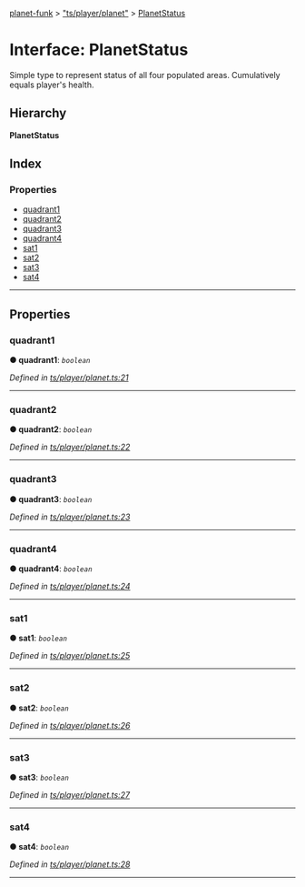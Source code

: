 [planet-funk](../README.md) > ["ts/player/planet"](../modules/_ts_player_planet_.md) > [PlanetStatus](../interfaces/_ts_player_planet_.planetstatus.md)

# Interface: PlanetStatus

Simple type to represent status of all four populated areas. Cumulatively equals player's health.

## Hierarchy

**PlanetStatus**

## Index

### Properties

* [quadrant1](_ts_player_planet_.planetstatus.md#quadrant1)
* [quadrant2](_ts_player_planet_.planetstatus.md#quadrant2)
* [quadrant3](_ts_player_planet_.planetstatus.md#quadrant3)
* [quadrant4](_ts_player_planet_.planetstatus.md#quadrant4)
* [sat1](_ts_player_planet_.planetstatus.md#sat1)
* [sat2](_ts_player_planet_.planetstatus.md#sat2)
* [sat3](_ts_player_planet_.planetstatus.md#sat3)
* [sat4](_ts_player_planet_.planetstatus.md#sat4)

---

## Properties

<a id="quadrant1"></a>

###  quadrant1

**● quadrant1**: *`boolean`*

*Defined in [ts/player/planet.ts:21](https://github.com/WilliamRADFunk/planet-funk/blob/d9a55b9/src/ts/player/planet.ts#L21)*

___
<a id="quadrant2"></a>

###  quadrant2

**● quadrant2**: *`boolean`*

*Defined in [ts/player/planet.ts:22](https://github.com/WilliamRADFunk/planet-funk/blob/d9a55b9/src/ts/player/planet.ts#L22)*

___
<a id="quadrant3"></a>

###  quadrant3

**● quadrant3**: *`boolean`*

*Defined in [ts/player/planet.ts:23](https://github.com/WilliamRADFunk/planet-funk/blob/d9a55b9/src/ts/player/planet.ts#L23)*

___
<a id="quadrant4"></a>

###  quadrant4

**● quadrant4**: *`boolean`*

*Defined in [ts/player/planet.ts:24](https://github.com/WilliamRADFunk/planet-funk/blob/d9a55b9/src/ts/player/planet.ts#L24)*

___
<a id="sat1"></a>

###  sat1

**● sat1**: *`boolean`*

*Defined in [ts/player/planet.ts:25](https://github.com/WilliamRADFunk/planet-funk/blob/d9a55b9/src/ts/player/planet.ts#L25)*

___
<a id="sat2"></a>

###  sat2

**● sat2**: *`boolean`*

*Defined in [ts/player/planet.ts:26](https://github.com/WilliamRADFunk/planet-funk/blob/d9a55b9/src/ts/player/planet.ts#L26)*

___
<a id="sat3"></a>

###  sat3

**● sat3**: *`boolean`*

*Defined in [ts/player/planet.ts:27](https://github.com/WilliamRADFunk/planet-funk/blob/d9a55b9/src/ts/player/planet.ts#L27)*

___
<a id="sat4"></a>

###  sat4

**● sat4**: *`boolean`*

*Defined in [ts/player/planet.ts:28](https://github.com/WilliamRADFunk/planet-funk/blob/d9a55b9/src/ts/player/planet.ts#L28)*

___

